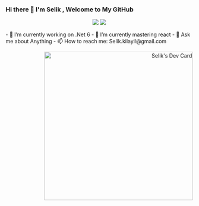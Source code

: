 ### Hi there 👋 I'm Selik , Welcome to My GitHub
<p align="center">
    <a href="https://twitter.com/SilentWall7"><img src="https://img.shields.io/badge/-Twitter-2D2B55?style=flat-square&logo=twitter&logoColor=white"/></a>
    <a href="https://linkedin.com/in/selik-kilayil"><img src="https://img.shields.io/badge/-LinkedIn-2D2B55?style=flat-square&logo=linkedin&logoColor=white"/></a>
</p>
<p  align="left">
- 🔭 I’m currently working on .Net 6  
- 🌱 I’m currently mastering react
- 💬 Ask me about Anything
- 📫 How to reach me: Selik.kilayil@gmail.com
</p> 
<p align="right">
<a href="https://app.daily.dev/selik"><img src="https://api.daily.dev/devcards/57fb275787194a019ec564b19ed14d64.png?r=o6v" width="400" alt="Selik's Dev Card"/></a>
</p>

